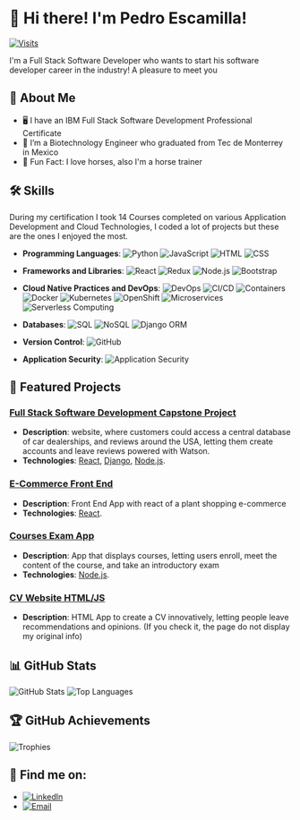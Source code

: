 # 👋 Hi there! I'm Pedro Escamilla!

[![Visits](https://visitor-badge.glitch.me/badge?page_id=username.username)](https://github.com/XPedroEs21) 

I'm a Full Stack Software Developer who wants to start his software developer career in the industry! A pleasure to meet you

## 🚀 About Me

- :desktop_computer: I have an IBM Full Stack Software Development Professional Certificate
- 🌱 I’m a Biotechnology Engineer who graduated from Tec de Monterrey in Mexico
- 🏇 Fun Fact: I love horses, also I'm a horse trainer

## 🛠️ Skills

During my certification I took 14 Courses completed on various Application Development and Cloud Technologies, I coded a lot of projects but these are the ones I enjoyed the most.

- **Programming Languages**: 
  ![Python](https://img.shields.io/badge/-Python-3776AB?logo=python&logoColor=white&style=flat)
  ![JavaScript](https://img.shields.io/badge/-JavaScript-F7DF1E?logo=javascript&logoColor=black&style=flat)
  ![HTML](https://img.shields.io/badge/-HTML5-E34F26?logo=html5&logoColor=white&style=flat)
  ![CSS](https://img.shields.io/badge/-CSS3-1572B6?logo=css3&logoColor=white&style=flat)

- **Frameworks and Libraries**: 
  ![React](https://img.shields.io/badge/-React-61DAFB?logo=react&logoColor=black&style=flat)
  ![Redux](https://img.shields.io/badge/-Redux-764ABC?logo=redux&logoColor=white&style=flat)
  ![Node.js](https://img.shields.io/badge/-Node.js-339933?logo=node.js&logoColor=white&style=flat)
  ![Bootstrap](https://img.shields.io/badge/-Bootstrap-7952B3?logo=bootstrap&logoColor=white&style=flat)

- **Cloud Native Practices and DevOps**: 
  ![DevOps](https://img.shields.io/badge/-DevOps-FF5733?logo=devops&logoColor=white&style=flat)
  ![CI/CD](https://img.shields.io/badge/-CI/CD-00C7B7?logo=githubactions&logoColor=white&style=flat)
  ![Containers](https://img.shields.io/badge/-Containers-2496ED?logo=docker&logoColor=white&style=flat)
  ![Docker](https://img.shields.io/badge/-Docker-2496ED?logo=docker&logoColor=white&style=flat)
  ![Kubernetes](https://img.shields.io/badge/-Kubernetes-326CE5?logo=kubernetes&logoColor=white&style=flat)
  ![OpenShift](https://img.shields.io/badge/-OpenShift-EE0000?logo=redhatopenshift&logoColor=white&style=flat)
  ![Microservices](https://img.shields.io/badge/-Microservices-FF6F00?logo=microservices&logoColor=white&style=flat)
  ![Serverless Computing](https://img.shields.io/badge/-Serverless-FF9900?logo=serverless&logoColor=white&style=flat)

- **Databases**:
  ![SQL](https://img.shields.io/badge/-SQL-4479A1?logo=postgresql&logoColor=white&style=flat)
  ![NoSQL](https://img.shields.io/badge/-NoSQL-47A248?logo=mongodb&logoColor=white&style=flat)
  ![Django ORM](https://img.shields.io/badge/-Django%20ORM-092E20?logo=django&logoColor=white&style=flat)

- **Version Control**:
  ![GitHub](https://img.shields.io/badge/-GitHub-181717?logo=github&logoColor=white&style=flat)

- **Application Security**:
  ![Application Security](https://img.shields.io/badge/-Application%20Security-7D00C6?logo=security&logoColor=white&style=flat)


## 💼 Featured Projects

### [Full Stack Software Development Capstone Project](https://github.com/XPedroEs21/Fullstack_Capstone_FP)
- **Description**: website, where customers could access a central database of car dealerships, and reviews around the USA, letting them create accounts and leave reviews powered with Watson.
- **Technologies**: [React](https://reactjs.org/), [Django](https://djangoproject.com/), [Node.js](https://nodejs.org/).

### [E-Commerce Front End](https://github.com/XPedroEs21/FP-PlantShopping-AppReact)
- **Description**: Front End App with react of a plant shopping e-commerce
- **Technologies**: [React](https://reactjs.org/).

### [Courses Exam App ](https://github.com/XPedroEs21/XPedroEs21/FP-Exam-CourseApp-Django)
- **Description**: App that displays courses, letting users enroll, meet the content of the course, and take an introductory exam
- **Technologies**: [Node.js](https://nodejs.org/).

  
### [CV Website HTML/JS](https://github.com/XPedroEs21/XPedroEs21/CV-Website-HTML)
- **Description**: HTML App to create a CV innovatively, letting people leave recommendations and opinions. (If you check it, the page do not display my original info)

  
## 📊 GitHub Stats

![GitHub Stats](https://github-readme-stats.vercel.app/api?username=XPedroEs21&show_icons=true&theme=radical)
![Top Languages](https://github-readme-stats.vercel.app/api/top-langs/?username=XPedroEs21&layout=compact&theme=radical)

## 🏆 GitHub Achievements

![Trophies](https://github-profile-trophy.vercel.app/?username=XPedroEs21&theme=onedark)

## 💬 Find me on:

- [![LinkedIn](https://img.shields.io/badge/-LinkedIn-0077B5?logo=linkedin&logoColor=white&style=flat)](https://www.linkedin.com/in/pedro-escamilla-fssdev/)
- [![Email](https://img.shields.io/badge/-Email-D14836?logo=gmail&logoColor=white&style=flat)](mailto:pedrohugoes@hotmail.com)
